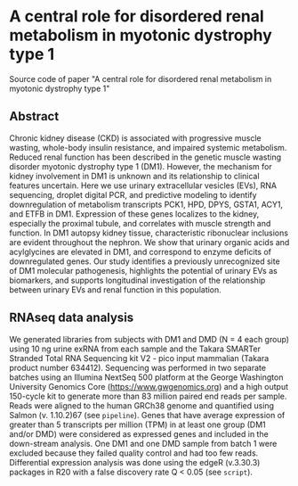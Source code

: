 # A central role for disordered renal metabolism in myotonic dystrophy type 1
Source code of paper "A central role for disordered renal metabolism in myotonic dystrophy type 1"


## Abstract

Chronic kidney disease (CKD) is associated with progressive muscle wasting, whole-body insulin resistance, and impaired systemic metabolism.  Reduced renal function has been described in the genetic muscle wasting disorder myotonic dystrophy type 1 (DM1).  However, the mechanism for kidney involvement in DM1 is unknown and its relationship to clinical features uncertain.  Here we use urinary extracellular vesicles (EVs), RNA sequencing, droplet digital PCR, and predictive modeling to identify downregulation of metabolism transcripts PCK1, HPD, DPYS, GSTA1, ACY1, and ETFB in DM1.  Expression of these genes localizes to the kidney, especially the proximal tubule, and correlates with muscle strength and function.  In DM1 autopsy kidney tissue, characteristic ribonuclear inclusions are evident throughout the nephron.  We show that urinary organic acids and acylglycines are elevated in DM1, and correspond to enzyme deficits of downregulated genes.  Our study identifies a previously unrecognized site of DM1 molecular pathogenesis, highlights the potential of urinary EVs as biomarkers, and supports longitudinal investigation of the relationship between urinary EVs and renal function in this population. 

## RNAseq data analysis

We generated libraries from subjects with DM1 and DMD (N = 4 each group) using 10 ng urine exRNA from each sample and the Takara SMARTer Stranded Total RNA Sequencing kit V2 - pico input mammalian (Takara product number 634412).  Sequencing was performed in two separate batches using an Illumina NextSeq 500 platform at the George Washington University Genomics Core (https://www.gwgenomics.org) and a high output 150-cycle kit to generate more than 83 million paired end reads per sample.  Reads were aligned to the human GRCh38 genome and quantified using Salmon (v. 1.10.2)67 (see `pipeline`).  Genes that have average expression of greater than 5 transcripts per million (TPM) in at least one group (DM1 and/or DMD) were considered as expressed genes and included in the down-stream analysis.  One DM1 and one DMD sample from batch 1 were excluded because they failed quality control and had too few reads.  Differential expression analysis was done using the edgeR (v.3.30.3) packages in R20 with a false discovery rate Q < 0.05 (see `script`).  
